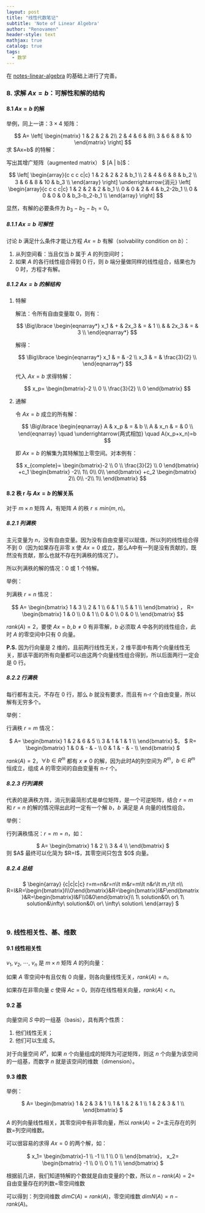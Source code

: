 ```yaml
---
layout: post
title: "线性代数笔记"
subtitle: 'Note of Linear Algebra'
author: "Renovamen"
header-style: text
mathjax: true
catalog: true
tags:
  - 数学
---
```



在 <a href="https://github.com/zlotus/notes-linear-algebra" target="_blank"><i class="fa fa-link"></i> notes-linear-algebra</a> 的基础上进行了完善。

### 8. 求解 $Ax=b$：可解性和解的结构
#### 8.1 $Ax=b$ 的解
举例，同上一讲：$3 \times 4$ 矩阵： 

<center>
$$
A=
\left[
  \begin{matrix}
    1 &amp; 2 &amp; 2 &amp; 2\\
    2 &amp; 4 &amp; 6 &amp; 8\\
    3 &amp; 6 &amp; 8 &amp; 10
  \end{matrix}
\right]
$$
</center>
求 $Ax=b$ 的特解：

写出其增广矩阵（augmented matrix）
$ [A | b]$：

<center>
$$
\left[
\begin{array}{c c c c|c}
1 &amp; 2 &amp; 2 &amp; 2 &amp; b_1 \\
2 &amp; 4 &amp; 6 &amp; 8 &amp; b_2 \\
3 &amp; 6 &amp; 8 &amp; 10 &amp; b_3 \\
\end{array}
\right]
\underrightarrow{消元}
\left[
\begin{array}{c c c c|c}
1 &amp; 2 &amp; 2 &amp; 2 &amp; b_1 \\
0 &amp; 0 &amp; 2 &amp; 4 &amp; b_2-2b_1 \\
0 &amp; 0 &amp; 0 &amp; 0 &amp; b_3-b_2-b_1 \\
\end{array}
\right]
$$
</center>

显然，有解的必要条件为 $b_3-b_2-b_1=0$。

##### 8.1.1 $Ax=b$ 可解性
讨论 $b$ 满足什么条件才能让方程 $Ax=b$ 有解（solvability condition on $b$）：

1. 从列空间看：当且仅当 $b$ 属于 $A$ 的列空间时；
2. 如果 $A$ 的各行线性组合得到 0 行，则 $b$ 端分量做同样的线性组合，结果也为 0 时，方程才有解。

##### 8.1.2 $Ax=b$ 的解结构
1. 特解

    解法：令所有自由变量取 0，则有：
    <center>
    $$
    \Big\lbrace
    \begin{eqnarray*}
      x_1 &amp; + &amp; 2x_3 &amp; = &amp; 1 \\
      &amp; &amp; 2x_3 &amp; = &amp; 3 \\
    \end{eqnarray*}
    $$
    </center>

    解得：
    <center>
    $$
    \Big\lbrace
    \begin{eqnarray*}
      x_1 &amp; = &amp; -2 \\
      x_3 &amp; = &amp; \frac{3}{2} \\
    \end{eqnarray*}
    $$
    </center>
   
    代入 $Ax=b$ 求得特解： 
    <center>
    $$
    x_p=
    \begin{bmatrix}-2 \\ 
      0 \\ 
      \frac{3}{2} \\ 
      0
    \end{bmatrix}
    $$
    </center>

2. 通解

    令 $Ax=b$ 成立的所有解：
    <center>
    $$
    \Big\lbrace
    \begin{eqnarray}
      A &amp; x_p &amp; = &amp; b \\
      A &amp; x_n &amp; = &amp; 0 \\
    \end{eqnarray}
    \quad
      \underrightarrow{两式相加}
    \quad
    A(x_p+x_n)=b
    $$
    </center>

    即 $Ax=b$ 的解集为其特解加上零空间。对本例有：
    <center>
    $$
    x_{complete}=
    \begin{bmatrix}-2 \\ 
      0 \\ 
      \frac{3}{2} \\ 
      0
    \end{bmatrix}
    +c_1
    \begin{bmatrix}
      -2\\
      1\\
      0\\
      0\\
    \end{bmatrix}
    +c_2
    \begin{bmatrix}
      2\\
      0\\
      -2\\
      1\\
    \end{bmatrix}
    $$
    </center>

#### 8.2 秩 r 与 $Ax=b$ 的解关系
对于 $m \times n$ 矩阵 $A$，有矩阵 $A$ 的秩 $r \leq min(m, n)$。

##### 8.2.1 列满秩

主元变量为 $n$，没有自由变量。因为没有自由变量可以赋值，所以列的线性组合得不到 0（因为如果存在非零 x 使 $Ax=0$ 成立，那么A中有一列是没有贡献的，既然没有贡献，那么也就不存在列满秩的情况了）。

所以列满秩的解的情况：0 或 1 个特解。

举例：

列满秩 $r=n$ 情况：
<center>
$$
A=
\begin{bmatrix}
  1 &amp; 3 \\
  2 &amp; 1 \\
  6 &amp; 1 \\
  5 &amp; 1 \\
\end{bmatrix}
，
R=
\begin{bmatrix}
  1 &amp; 0 \\
  0 &amp; 1 \\
  0 &amp; 0 \\
  0 &amp; 0 \\
\end{bmatrix}
$$
</center>

$rank(A)=2$，要使 $Ax=b, b \neq 0$ 有非零解，$b$ 必须取 $A$ 中各列的线性组合，此时 $A$ 的零空间中只有 $0$ 向量。

**P.S.** 因为行向量是 2 维的，且前两行线性无关，2 维平面中有两个向量线性无关，那该平面的所有向量都可以由这两个向量线性组合得到，所以后面两行一定会是 0 行。

##### 8.2.2 行满秩
每行都有主元，不存在 0 行，那么 $b$ 就没有要求，而且有 n-r 个自由变量，所以解有无穷多个。

举例：

行满秩 $r=m$ 情况：
<center>
$
A=
\begin{bmatrix}
  1 &amp; 2 &amp; 6 &amp; 5 \\
  3 &amp; 1 &amp; 1 &amp; 1 \\
\end{bmatrix}
$，
$
R=
\begin{bmatrix}
  1 &amp; 0 &amp; - &amp; - \\
  0 &amp; 1 &amp; - &amp; - \\
\end{bmatrix}
$
</center>

$rank(A)=2$，$\forall b \in R^m$ 都有 $x \neq 0$ 的解，因为此时A的列空间为 $R^m$，$b \in R^m$ 恒成立，组成 $A$ 的零空间的自由变量有 n-r 个。


##### 8.2.3 行列满秩
代表的是满秩方阵，消元到最简形式是单位矩阵，是一个可逆矩阵，结合 $r=m$ 和 $r=n$ 的解的情况得出此时一定有一个解 $b$，$b$ 满足是 $A$ 向量的线性组合。

举例：

行列满秩情况：$r=m=n$，如：
<center>
$
A=
\begin{bmatrix}
  1 &amp; 2 \\
  3 &amp; 4 \\
\end{bmatrix}
$
</center>
则 $A$ 最终可以化简为 $R=I$，其零空间只包含 $0$ 向量。


##### 8.2.4 总结
<center>
$
\begin{array}
  {c|c|c|c}
  r=m=n&amp;r=n\lt m&amp;r=m\lt n&amp;r\lt m,r\lt n\\
  R=I&amp;R=\begin{bmatrix}I\\0\end{bmatrix}&amp;R=\begin{bmatrix}I&amp;F\end{bmatrix}&amp;R=\begin{bmatrix}I&amp;F\\0&amp;0\end{bmatrix}\\
  1\ solution&amp;0\ or\ 1\ solution&amp;\infty\ solution&amp;0\ or\ \infty\ solution\
\end{array}
$
</center>

&nbsp;
### 9. 线性相关性、基、维数
#### 9.1 线性相关性
$v_1,\ v_2,\ \cdots,\ v_n$ 是 $m\times n$ 矩阵 $A$ 的列向量：

如果 $A$ 零空间中有且仅有 $0$ 向量，则各向量线性无关，$rank(A)=n$。

如果存在非零向量 $c$ 使得 $Ac=0$，则存在线性相关向量，$rank(A)\lt n$。


#### 9.2 基
向量空间 $S$ 中的一组基（basis），具有两个性质：

1. 他们线性无关；
2. 他们可以生成 $S$。

对于向量空间 $R^n$，如果 $n$ 个向量组成的矩阵为可逆矩阵，则这 $n$ 个向量为该空间的一组基，而数字 $n$ 就是该空间的维数（dimension）。


#### 9.3 维数
举例：
<center>
$
A=
\begin{bmatrix}
  1 &amp; 2 &amp; 3 &amp; 1 \\
  1 &amp; 1 &amp; 2 &amp; 1 \\
  1 &amp; 2 &amp; 3 &amp; 1 \\
\end{bmatrix}
$
</center>

$A$ 的列向量线性相关，其零空间中有非零向量，所以 $rank(A)=2=$主元存在的列数$=$列空间维数。

可以很容易的求得 $Ax=0$ 的两个解，如：

<center>
$
x_1=
\begin{bmatrix}-1 \\
  -1 \\
  1 \\
  0 \\
\end{bmatrix}，
x_2=
\begin{bmatrix}
  -1 \\
  0 \\
  0 \\
  1 \\
\end{bmatrix}
$
</center>

根据前几讲，我们知道特解的个数就是自由变量的个数，所以 $n-rank(A)=2=$自由变量存在的列数$=$零空间维数

可以得到：列空间维数 $dim C(A)=rank(A)$，零空间维数 $dim N(A)=n-rank(A)$。